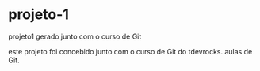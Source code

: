 # projeto-1       
projeto1 gerado junto com o curso de Git

este projeto foi concebido junto com o curso de Git do tdevrocks.
aulas de Git.
